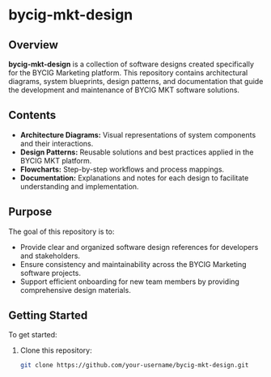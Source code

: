 # bycig-mkt-design

## Overview
**bycig-mkt-design** is a collection of software designs created specifically for the BYCIG Marketing platform. This repository contains architectural diagrams, system blueprints, design patterns, and documentation that guide the development and maintenance of BYCIG MKT software solutions.

## Contents
- **Architecture Diagrams:** Visual representations of system components and their interactions.
- **Design Patterns:** Reusable solutions and best practices applied in the BYCIG MKT platform.
- **Flowcharts:** Step-by-step workflows and process mappings.
- **Documentation:** Explanations and notes for each design to facilitate understanding and implementation.

## Purpose
The goal of this repository is to:
- Provide clear and organized software design references for developers and stakeholders.
- Ensure consistency and maintainability across the BYCIG Marketing software projects.
- Support efficient onboarding for new team members by providing comprehensive design materials.

## Getting Started
To get started:
1. Clone this repository:
   ```bash
   git clone https://github.com/your-username/bycig-mkt-design.git
